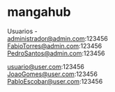 # mangahub

Usuarios - 
<br>
administrador@admin.com:123456 
<br>
FabioTorres@admin.com:123456
<br>
PedroSantos@admin.com:123456

usuario@user.com:123456
<br>
JoaoGomes@user.com:123456
<br>
PabloEscobar@user.com:123456
